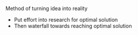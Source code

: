 Method of turning idea into reality

- Put effort into research for optimal solution
- Then waterfall towards reaching optimal solution